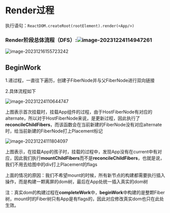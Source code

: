 
# Render过程

执行语句：`ReactDOM.createRoot(rootElement).render(<App/>)`

### Render阶段总体流程（DFS）:![image-20231224114947261](https://typro-zh.oss-cn-shanghai.aliyuncs.com/image-20231224114947261.png)

![image-20231216155723242](https://typro-zh.oss-cn-shanghai.aliyuncs.com/image-20231216155723242.png)

## BeginWork

1.递过程，一直往下遍历，创建子FiberNode并与父FiberNode进行双向链接

2.具体流程如下

![image-20231224110644747](https://typro-zh.oss-cn-shanghai.aliyuncs.com/image-20231224110644747.png)

上图表示首次挂载时，挂载App组件的过程，由于HostFiberNode有对应的alternate，所以对于HostFiberNode来说，是更新过程，因此执行了**reconcileChildFibers**，而该函数会在当前新建的FiberNode没有对应alternate时，给当前新建的FiberNode打上Placement标记

![image-20231224111804097](https://typro-zh.oss-cn-shanghai.aliyuncs.com/image-20231224111804097.png)

上图表示，在挂载App的孩子时，挂载的过程中，发现App没有在current中有对应，因此我们执行**mountChildFibers**而不是**reconcileChildFibers**，也就是说，我们不用去给图中的div打上Placement的flags

上面的情况的原因：我们不希望mount的时候，所有新节点的构建都需要执行插入操作，而是构建一颗离屏的dom树，最后在App处统一插入真实的dom树

注：真实dom的构建过程在**completeWork**中，**beginWork**中构建的是整颗Fiber树，mount时的Fiber树只有App是有flags的，因此对应修改真实dom也只在此处生效。


